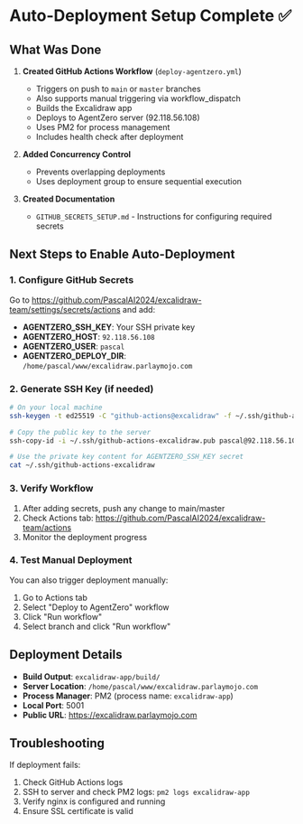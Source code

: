 # Auto-Deployment Setup Complete ✅

## What Was Done

1. **Created GitHub Actions Workflow** (`deploy-agentzero.yml`)
   - Triggers on push to `main` or `master` branches
   - Also supports manual triggering via workflow_dispatch
   - Builds the Excalidraw app
   - Deploys to AgentZero server (92.118.56.108)
   - Uses PM2 for process management
   - Includes health check after deployment

2. **Added Concurrency Control**
   - Prevents overlapping deployments
   - Uses deployment group to ensure sequential execution

3. **Created Documentation**
   - `GITHUB_SECRETS_SETUP.md` - Instructions for configuring required secrets

## Next Steps to Enable Auto-Deployment

### 1. Configure GitHub Secrets
Go to https://github.com/PascalAI2024/excalidraw-team/settings/secrets/actions and add:

- **AGENTZERO_SSH_KEY**: Your SSH private key
- **AGENTZERO_HOST**: `92.118.56.108`
- **AGENTZERO_USER**: `pascal`
- **AGENTZERO_DEPLOY_DIR**: `/home/pascal/www/excalidraw.parlaymojo.com`

### 2. Generate SSH Key (if needed)
```bash
# On your local machine
ssh-keygen -t ed25519 -C "github-actions@excalidraw" -f ~/.ssh/github-actions-excalidraw

# Copy the public key to the server
ssh-copy-id -i ~/.ssh/github-actions-excalidraw.pub pascal@92.118.56.108

# Use the private key content for AGENTZERO_SSH_KEY secret
cat ~/.ssh/github-actions-excalidraw
```

### 3. Verify Workflow
1. After adding secrets, push any change to main/master
2. Check Actions tab: https://github.com/PascalAI2024/excalidraw-team/actions
3. Monitor the deployment progress

### 4. Test Manual Deployment
You can also trigger deployment manually:
1. Go to Actions tab
2. Select "Deploy to AgentZero" workflow
3. Click "Run workflow"
4. Select branch and click "Run workflow"

## Deployment Details

- **Build Output**: `excalidraw-app/build/`
- **Server Location**: `/home/pascal/www/excalidraw.parlaymojo.com`
- **Process Manager**: PM2 (process name: `excalidraw-app`)
- **Local Port**: 5001
- **Public URL**: https://excalidraw.parlaymojo.com

## Troubleshooting

If deployment fails:
1. Check GitHub Actions logs
2. SSH to server and check PM2 logs: `pm2 logs excalidraw-app`
3. Verify nginx is configured and running
4. Ensure SSL certificate is valid